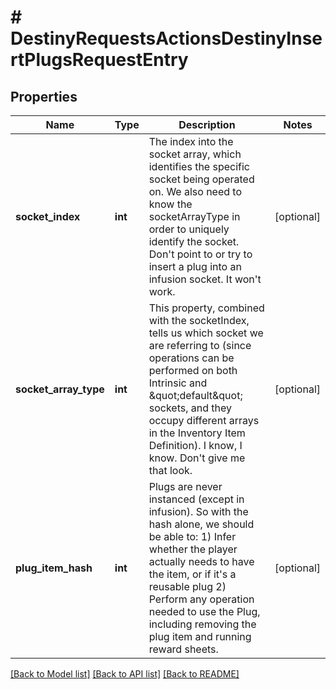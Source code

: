 # # DestinyRequestsActionsDestinyInsertPlugsRequestEntry

## Properties

Name | Type | Description | Notes
------------ | ------------- | ------------- | -------------
**socket_index** | **int** | The index into the socket array, which identifies the specific socket being operated on. We also need to know the socketArrayType in order to uniquely identify the socket.  Don&#39;t point to or try to insert a plug into an infusion socket. It won&#39;t work. | [optional]
**socket_array_type** | **int** | This property, combined with the socketIndex, tells us which socket we are referring to (since operations can be performed on both Intrinsic and \&quot;default\&quot; sockets, and they occupy different arrays in the Inventory Item Definition). I know, I know. Don&#39;t give me that look. | [optional]
**plug_item_hash** | **int** | Plugs are never instanced (except in infusion). So with the hash alone, we should be able to: 1) Infer whether the player actually needs to have the item, or if it&#39;s a reusable plug 2) Perform any operation needed to use the Plug, including removing the plug item and running reward sheets. | [optional]

[[Back to Model list]](../../README.md#models) [[Back to API list]](../../README.md#endpoints) [[Back to README]](../../README.md)
